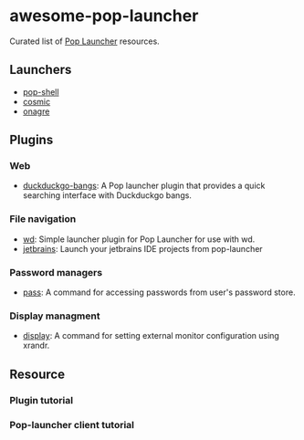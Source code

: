 # awesome-pop-launcher

Curated list of [Pop Launcher](https://github.com/pop-os/launcher) resources.


## Launchers

- [pop-shell](https://github.com/pop-os/shell/)
- [cosmic](https://github.com/pop-os/cosmic-launcher)
- [onagre](https://github.com/oknozor/onagre)

## Plugins

### Web

- [duckduckgo-bangs](https://github.com/foo-dogsquared/pop-launcher-plugin-duckduckgo-bangs): A Pop launcher plugin that provides a quick searching interface with Duckduckgo bangs.

### File navigation

- [wd](https://github.com/erauer/wd-launcher): Simple launcher plugin for Pop Launcher for use with wd.
- [jetbrains](https://github.com/oknozor/pop-launcher-jetbrains-plugin): Launch your jetbrains IDE projects from pop-launcher

### Password managers

- [pass](https://github.com/pbui/pop-launcher-scripts): A command for accessing passwords from user's password store.

### Display managment

- [display](https://github.com/pbui/pop-launcher-scripts): A command for setting external monitor configuration using xrandr.

## Resource

### Plugin tutorial

### Pop-launcher client tutorial
